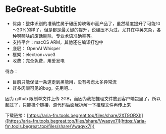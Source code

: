 # BeGreat-Subtitle
- 优势：整体识别的准确性属于碾压剪映等市面产品了，虽然精度提升了可能10～20%的样子，但是都是最关键的提升，说碾压不为过，尤其在中英夹杂，各种啊额啥的废话剔除，专业术语准确率等。
- 支持平台：macOS ARM，其他还在编译打包中
- 底层： OpenAI  Whisper
- 框架：electron+vue3
- 收费：完全免费，用爱发电

待办：
- 目前只能保证一条道走到黑能用，没有考虑太多异常流
- 好多肉眼可见的bug，先用吧...

因为 github 限制单文件上传 2GB，而因为我把推理文件放到客户端包里了，所以超过了，只能挂个链接，源代码后面我拆解一下推理文件再传上来

下载链接：[https://aria-fm.tools.begreat.top/files/share/2XT9ORXh]([https://aria-fm.tools.begreat.top/files/share/Vwaqyx7l](https://aria-fm.tools.begreat.top/files/share/Vwaqyx7l))

